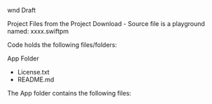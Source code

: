 wnd Draft

Project Files from the Project Download - Source file is a playground named: xxxx.swiftpm

Code holds the following files/folders:

App Folder
* License.txt
* README.md

The App folder contains the following files:
